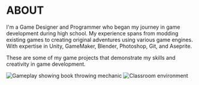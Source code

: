 
<div class="page-content">


# ABOUT

I'm a Game Designer and Programmer who began my journey in game development during high school. My experience spans from modding existing games to creating original adventures using various game engines. With expertise in Unity, GameMaker, Blender, Photoshop, Git, and Aseprite.




These are some of my game projects that demonstrate my skills and creativity in game development.

<div class="image-gallery">
    <img src="https://dakillerxd.github.io/portfolio/assets/school-these-shits/gameplay1.png" alt="Gameplay showing book throwing mechanic">
    <img src="https://dakillerxd.github.io/portfolio/assets/school-these-shits/gameplay2.png" alt="Classroom environment">
</div>






